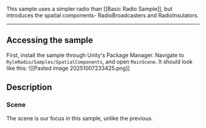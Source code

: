 This sample uses a simpler radio than [[Basic Radio Sample]], but introduces the spatial components- RadioBroadcasters and RadioInsulators.

---
## Accessing the sample
First, install the sample through Unity's Package Manager. Navigate to `RyleRadio/Samples/SpatialComponents`, and open `MainScene`. It should look like this: ![[Pasted image 20251007233425.png]]

## Description
### Scene
The scene is our focus in this sample, unlike the previous.